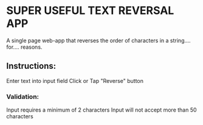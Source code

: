# SUPER USEFUL TEXT REVERSAL APP
A single page web-app that reverses the order of characters in a string.... for.... reasons.

## Instructions:
Enter text into input field
Click or Tap "Reverse" button

### Validation:
Input requires a minimum of 2 characters
Input will not accept more than 50 characters